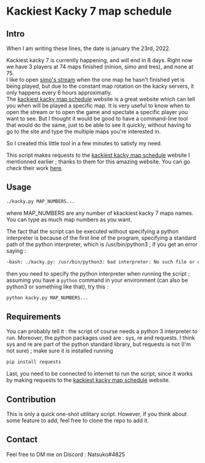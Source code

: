 # Kackiest Kacky 7 map schedule

## Intro
When I am writing these lines, the date is january the 23rd, 2022.  
  
Kackiest kacky 7 is currently happening, and will end in 8 days. Right now we have 3 players at 74 maps finished (ninion, simo and tres), and none at 75.  
I like to open [simo's stream](twitch.tv/simo_900) when the one map he hasn't finished yet is being played, but due to the constant map rotation on the kacky servers, it only happens every 6 hours approximatly.  
The [kackiest kacky map schedule](https://kacky.dingens.me/) website is a great website which can tell you when will be played a specific map. It is very useful to know when to open the stream or to open the game and spectate a specific player you want to see. But I thought it would be good to have a command-line tool that would do the same, just to be able to see it quickly, without having to go to the site and type the multiple maps you're interested in.  
  
So I created this little tool in a few minutes to satisfy my need.
  
This script makes requests to the [kackiest kacky map schedule](https://kacky.dingens.me/) website I mentionned earlier ; thanks to them for this amazing website. You can go check their work [here](https://github.com/dremerb/kacky_maptimes).

## Usage
```bash
./kacky.py MAP_NUMBERS...
```

where MAP_NUMBERS are any number of kkackiest kacky 7 maps names. You can type as much map numbers as you want.
  
The fact that the script can be executed without specifying a python interpreter is because of the first line of the program, specifying a standard path of the python interpreter, which is /usr/bin/python3 ; if you get an error saying :
```bash
-bash: ./kacky.py: /usr/bin/python3: bad interpreter: No such file or directory
```
then you need to specify the python interpreter when running the script ; assuming you have a <code>python</code> command in your environment (can also be python3 or something like that), try this :
```bash
python kacky.py MAP_NUMBERS...
```

## Requirements
You can probably tell it : the script of course needs a python 3 interpreter to run.
Moreover, the python packages used are : sys, re and requests. I think sys and re are part of the python standard library, but requests is not (I'm not sure) ; make sure it is installed running
```bash
pip install requests
```
Last, you need to be connected to internet to run the script, since it works by making requests to the [kackiest kacky map schedule](https://kacky.dingens.me/) website.

## Contribution
This is only a quick one-shot utilitary script. However, if you think about some feature to add, feel free to clone the repo to add it.

## Contact
Feel free to DM me on Discord : Natsuko#4825
